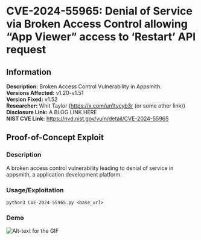 # CVE-2024-55965: Denial of Service via Broken Access Control allowing “App Viewer” access to ‘Restart’ API request

## Information
**Description:** Broken Access Control Vulnerability in Appsmith.  
**Versions Affected:** v1.20-v1.51  
**Version Fixed:** v1.52  
**Researcher:** Whit Taylor (https://x.com/un1tycyb3r (or some other link))  
**Disclosure Link:** A BLOG LINK HERE  
**NIST CVE Link:** https://nvd.nist.gov/vuln/detail/CVE-2024-55965  

## Proof-of-Concept Exploit
### Description
A broken access control vulnerability leading to denial of service in appsmith, a application development platform.  

### Usage/Exploitation
```python3 CVE-2024-55965.py <base_url>```  

### Demo
![Alt-text for the GIF](./appsmith-dos.gif)